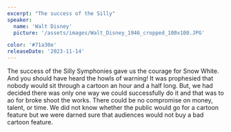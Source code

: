 ```yaml
---
excerpt: "The success of the Silly"
speaker:
  name: 'Walt Disney'
  picture: '/assets/images/Walt_Disney_1946_cropped_100x100.JPG'

color: '#71a30e'
releaseDate: '2023-11-14'
---
```

The success of the Silly Symphonies gave us the courage for Snow White. And you should have heard the howls of warning! It was prophesied that nobody would sit through a cartoon an hour and a half long. But, we had decided there was only one way we could successfully do it and that was to ao for broke shoot the works. There could be no compromise on money, talent, or time. We did not know whether the public would go for a cartoon feature but we were darned sure that audiences would not buy a bad cartoon feature.
